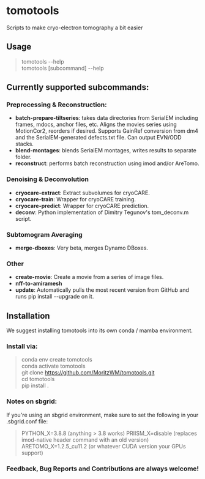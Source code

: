 # tomotools
Scripts to make cryo-electron tomography a bit easier

## Usage

> tomotools --help    
> tomotools [subcommand] --help  

## Currently supported subcommands:

### Preprocessing & Reconstruction:
- **batch-prepare-tiltseries**: takes data directories from SerialEM including frames, mdocs, anchor files, etc. Aligns the movies series using MotionCor2, reorders if desired. Supports GainRef conversion from dm4 and the SerialEM-generated defects.txt file. Can output EVN/ODD stacks.
- **blend-montages**: blends SerialEM montages, writes results to separate folder.
- **reconstruct**: performs batch reconstruction using imod and/or AreTomo.

### Denoising & Deconvolution
- **cryocare-extract**: Extract subvolumes for cryoCARE.
- **cryocare-train**: Wrapper for cryoCARE training.
- **cryocare-predict**: Wrapper for cryoCARE prediction.
- **deconv**: Python implementation of Dimitry Tegunov's tom_deconv.m script.

### Subtomogram Averaging
- **merge-dboxes**: Very beta, merges Dynamo DBoxes.

### Other
- **create-movie**: Create a movie from a series of image files.
- **nff-to-amiramesh**
- **update**: Automatically pulls the most recent version from GitHub and runs pip install --upgrade on it.

## Installation
We suggest installing tomotools into its own conda / mamba environment. 

### Install via:
> conda env create tomotools  
> conda activate tomotools  
> git clone https://github.com/MoritzWM/tomotools.git  
> cd tomotools  
> pip install .    

### Notes on sbgrid:
If you're using an sbgrid environment, make sure to set the following in your .sbgrid.conf file:

> PYTHON_X=3.8.8 (anything > 3.8 works)
> PRIISM_X=disable (replaces imod-native header command with an old version)
> ARETOMO_X=1.2.5_cu11.2 (or whatever CUDA version your GPUs support)

### Feedback, Bug Reports and Contributions are always welcome!
